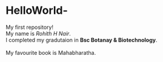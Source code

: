# HelloWorld-
My first repository!<br/>
My name is *Rohith H Nair*.<br/>
I completed my gradutaion in **Bsc Botanay & Biotechnology**.<br/>
<br/>
My favourite book is Mahabharatha.

